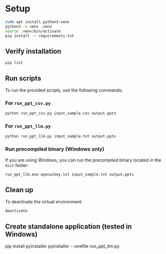 # Setup
```sh
sudo apt install python3-venv
python3 -m venv .venv
source .venv/bin/activate
pip install -r requirements.txt
```

## Verify installation
```sh
pip list
```

## Run scripts

To run the provided scripts, use the following commands:

### For `run_ppt_csv.py`
```sh
python run_ppt_csv.py input_sample.csv output.pptx
```

### For `run_ppt_llm.py`
```sh
python run_ppt_llm.py input_sample.txt output.pptx
```

### Run precompiled binary (Windows only)

If you are using Windows, you can run the precompiled binary located in the `dist` folder:

```sh
run_ppt_llm.exe openaikey.txt input_sample.txt output.pptx
```

## Clean up
To deactivate the virtual environment:
```sh
deactivate
```

## Create standalone application (tested in Windows)
pip install pyinstaller
pyinstaller --onefile run_ppt_llm.py